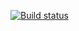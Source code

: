 [![Build status](https://ci.appveyor.com/api/projects/status/fb2nxssdhuw51b6i?svg=true)](https://ci.appveyor.com/project/elenavenus/hw-web-test)
